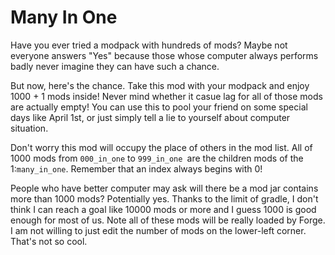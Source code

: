 # Many In One

Have you ever tried a modpack with hundreds of mods? Maybe not everyone answers "Yes" because those whose computer always performs badly never imagine they can have such a chance.

But now, here's the chance. Take this mod with your modpack and enjoy 1000 + 1 mods inside! Never mind whether it casue lag for all of those mods are actually empty! You can use this to pool your friend on some special days like April 1st, or just simply tell a lie to yourself about computer situation.

Don't worry this mod will occupy the place of others in the mod list. All of 1000 mods from `000_in_one` to `999_in_one `are the children mods of the 1:`many_in_one`. Remember that an index always begins with 0!

People who have better computer may ask will there be a mod jar contains more than 1000 mods? Potentially yes. Thanks to the limit of gradle, I don't think I can reach a goal like 10000 mods or more and I guess 1000 is good enough for most of us. Note all of these mods will be really loaded by Forge. I am not willing to just edit the number of mods on the lower-left corner. That's not so cool.

